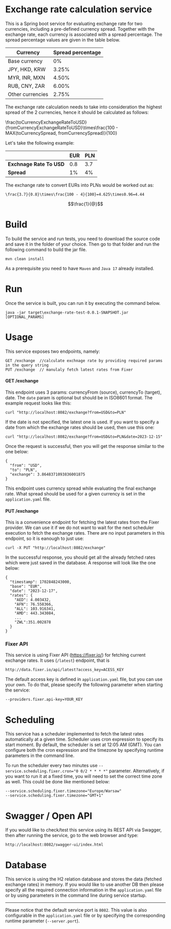  # Exchange rate calculation service
 
This is a Spring boot service for evaluating exchange rate for two currencies, including a pre-defined currency spread.
Together with the exchange rate, each currency is associated with a spread percentage. The spread percentage
values are given in the table below.

| **Currency**    | **Spread percentage** |
|-----------------|-----------------------|
| Base currency   | 0%                    |
| JPY, HKD, KRW   | 3.25%                 |
| MYR, INR, MXN   | 4.50%                 |
| RUB, CNY, ZAR   | 6.00%                 |
| Other currencies | 2.75%                |

The exchange rate calculation needs to take into consideration the highest spread of the 2 currencies,
hence it should be calculated as follows:

\frac{toCurrencyExchangeRateToUSD}{fromCurrencyExchangeRateToUSD}\times\frac{100 - MAX(toCurrencySpread, fromCurrencySpread)}{100}

Let's take the following example:

|                          | **EUR** | **PLN** |
|--------------------------|---------|---------|
| **Exchnage Rate To USD** | 0.8     | 3.7     |
| **Spread**               | 1%      | 4%      |

The exchange rate to convert EURs into PLNs would be worked out as:

    \frac{3.7}{0.8}\times\frac{100 - 4}{100}=4.625\times0.96=4.44

```math
\frac{1}{@}
```

# Build

To build the service and run tests, you need to download the source code and save it in the folder of your choice.
Then go to that folder and run the following command to build the jar file.

    mvn clean install

As a prerequisite you need to have `Maven` and `Java 17` already installed.

# Run

Once the service is built, you can run it by executing the command below.

    java -jar target\exchange-rate-test-0.0.1-SNAPSHOT.jar [OPTIONAL_PARAMS]

# Usage
This service exposes two endpoints, namely:

    GET /exchange  //calculate exchnage rate by providing required params in the query string
    PUT /exchange  // manulaly fetch latest rates from Fixer

#### GET /exchange
This endpoint uses 3 params: currencyFrom (source), currencyTo (target), date. The `date` param is optional but should be in ISO8601 format.
The example request looks like this:

    curl "http://localhost:8082/exchange?from=USD&to=PLN"

If the date is not specified, the latest one is used. If you want to specify a date from which the exchange rates should be used, then use this one:

    curl "http://localhost:8082/exchange?from=USD&to=PLN&date=2023-12-15"

Once the request is successful, then you will get the response similar to the one below:

```
{
  "from": "USD",
  "to": "PLN",
  "exchange": 3.8648371093836001875
}
```

This endpoint uses currency spread while evaluating the final exchange rate. What spread should be used
for a given currency is set in the `application.yaml` file.

#### PUT /exchange

This is a convenience endpoint for fetching the latest rates from the Fixer provider. We can use it if 
we do not want to wait for the next scheduler execution to fetch the exchange rates.
There are no input parameters in this endpoint, so it is eanough to just use:

    curl -X PUT "http://localhost:8082/exchange"

In the successful response, you should get all the already fetched rates which were just saved in the database. A response
will look like the one below:

```
{
  "timestamp": 1702848243000,
  "base": "EUR",
  "date": "2023-12-17",
  "rates": {
    "AED": 4.003432,
    "AFN": 76.558366,
    "ALL": 103.916341,
    "AMD": 443.343084,
    ...
    "ZWL":351.002878        
  }
}
```

### Fixer API
This service is using Fixer API (https://fixer.io/) for fetching current exchange rates. It uses (`/latest`) endpoint, that is

    http://data.fixer.io/api/latest?access_key=ACESS_KEY

The default access key is defined in `application.yaml` file, but you can use your own. To do that, please specify the following
parameter when starting the service:

    --providers.fixer.api-key=YOUR_KEY

# Scheduling
This service has a scheduler implemented to fetch the latest rates automatically at a given time.
Scheduler uses cron expression to specify its start moment.
By default, the scheduler is set at 12:05 AM (GMT). You can configure both the cron expression and the timezone by specifying runtime parameters in the command line.

To run the scheduler every two minutes use `--service.scheduling.fixer.cron="0 0/2 * * * *"` parameter.
Alternatively, if you want to run it at a fixed time, you will need to set the correct time zone as well.
This could be done like mentioned below:

    --service.scheduling.fixer.timezone="Europe/Warsaw"
    --service.scheduling.fixer.timezone="GMT+1"


# Swagger / Open API

If you would like to check/test this service using its REST API via Swagger, then after running
the service, go to the web browser and type:

    http://localhost:8082/swagger-ui/index.html

# Database
This service is using the H2 relation database and stores the data (fetched exchange rates) in memory.
If you would like to use another DB then please specify all the required connection information in the 
`application.yaml` file or by using parameters in the command line during service startup.

---
Please notice that the default service port is `8082`. 
This value is also configurable in the `application.yaml` file or by specifying the corresponding runtime parameter (`--server.port`).